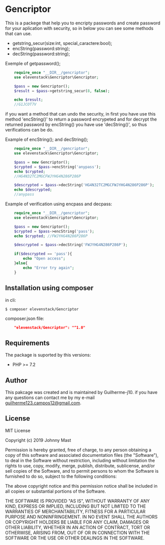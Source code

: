# Gencriptor

This is a packege that help you to encripty passwords and create password for your aplication with security, so in below you can see some methods that can use.

- getstring_secur(size:int, special_caractere:bool);
- encString(password:string);
- decString(password:string);

Exemple of getpassword();
````php
    require_once "__DIR__/gencriptor";
    use elevenstack\Gencriptor\Gencriptor;

    $pass = new Gencriptor();
    $result = $pass->getstring_secur(8, false);

    echo $result; 
    //G1JCOT7V
````

if you want a method that can undo the security, in first you have use this method 'encString()' to return a password encrypeted and for decrypt the returned password by encString() you have use 'decString()', so thus verifications can be do.

Example of encString(); and decString();

````php
    require_once "__DIR__/gencriptor";
    use elevenstack\Gencriptor\Gencriptor;

    $pass = new Gencriptor();
    $crypted = $pass->encString('anypass');
    echo $crypted;
    //HG4N32TC2MGCFWJYHG4N286P286P

    $descrypted = $pass->decString('HG4N32TC2MGCFWJYHG4N286P286P');
    echo $descrypted;
    //anypass
````

Example of verification using encpass and decpass: 

````php
    require_once "__DIR__/gencriptor";
    use elevenstack\Gencriptor\Gencriptor;

    $pass = new Gencriptor();
    $crypted = $pass->encString('pass');
    echo $crypted; //FWJYHG4N286P286P

    $descrypted = $pass->decString('FWJYHG4N286P286P');

    if($descrypted == 'pass'){
        echo "Open access";
    }else{
        echo "Error try again";
    }
````

## Installation using composer

in cli:
````
$ composer elevenstack/Gencriptor
````

composer.json file:

````json
    "elevenstack/Gencriptor": "^1.0"
````

## Requirements

The package is suported by this versions:

- PHP >= 7.2

## Author

This pakcage was created and is maintained by Guilherme-j10. if you have any questions can contact me by my e-mail guilherme123.campos12@gmail.com.

## License

MIT License

Copyright (c) 2019 Johnny Mast

Permission is hereby granted, free of charge, to any person obtaining a copy of this software and associated documentation files (the "Software"), to deal in the Software without restriction, including without limitation the rights to use, copy, modify, merge, publish, distribute, sublicense, and/or sell copies of the Software, and to permit persons to whom the Software is furnished to do so, subject to the following conditions:

The above copyright notice and this permission notice shall be included in all copies or substantial portions of the Software.

THE SOFTWARE IS PROVIDED "AS IS", WITHOUT WARRANTY OF ANY KIND, EXPRESS OR IMPLIED, INCLUDING BUT NOT LIMITED TO THE WARRANTIES OF MERCHANTABILITY, FITNESS FOR A PARTICULAR PURPOSE AND NONINFRINGEMENT. IN NO EVENT SHALL THE AUTHORS OR COPYRIGHT HOLDERS BE LIABLE FOR ANY CLAIM, DAMAGES OR OTHER LIABILITY, WHETHER IN AN ACTION OF CONTRACT, TORT OR OTHERWISE, ARISING FROM, OUT OF OR IN CONNECTION WITH THE SOFTWARE OR THE USE OR OTHER DEALINGS IN THE SOFTWARE.









